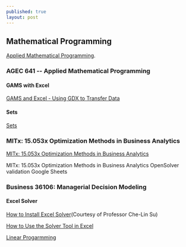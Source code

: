 ```yaml
---
published: true
layout: post
---
```

## Mathematical Programming

[Applied Mathematical Programming](http://agecon2.tamu.edu/people/faculty/mccarl-bruce/641.htm). 

### AGEC 641 -- Applied Mathematical Programming


#### GAMS with Excel

[GAMS and Excel - Using GDX to Transfer Data ](https://www.youtube.com/watch?v=5PEjOUOL3sU)

#### Sets

[Sets](https://www.youtube.com/watch?v=vUrL4o6kK1s)




### MITx: 15.053x Optimization Methods in Business Analytics

[ MITx: 15.053x Optimization Methods in Business Analytics ](https://courses.edx.org/courses/course-v1:MITx+15.053x+3T2016/info)

 MITx: 15.053x Optimization Methods in Business Analytics 
 OpenSolver validation
Google Sheets


### Business 36106: Managerial Decision Modeling 

#### Excel Solver

 

[How to Install Excel Solver](http://faculty.chicagobooth.edu/kipp.martin/root/htmls/coursework/36106/handouts/InstallSolver.pdf)(Courtesy of Professor Che-Lin Su) 

[How to Use the Solver Tool in Excel](https://www.youtube.com/watch?v=K4QkLA3sT1o)


[Linear Progarmming](http://faculty.chicagobooth.edu/kipp.martin/root/htmls/coursework/36106/lectureNotes/linearProg.pdf)